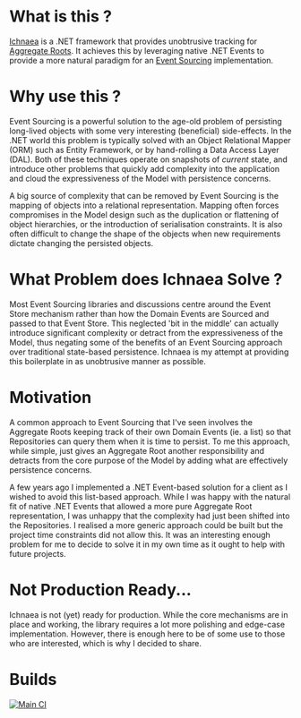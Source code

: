 # What is this ?
[Ichnaea](https://github.com/pete-restall/Ichnaea)
is a .NET framework that provides unobtrusive tracking for
[Aggregate Roots](http://martinfowler.com/bliki/DDD_Aggregate.html).
It achieves this by leveraging native .NET Events to provide a more natural
paradigm for an
[Event Sourcing](http://docs.geteventstore.com/introduction/event-sourcing-basics/)
implementation.

# Why use this ?
Event Sourcing is a powerful solution to the age-old problem of persisting
long-lived objects with some very interesting (beneficial) side-effects.  In
the .NET world this problem is typically solved with an Object Relational
Mapper (ORM) such as Entity Framework, or by hand-rolling a Data Access Layer
(DAL).  Both of these techniques operate on snapshots of _current_ state, and
introduce other problems that quickly add complexity into the application and
cloud the expressiveness of the Model with persistence concerns.

A big source of complexity that can be removed by Event Sourcing is the
mapping of objects into a relational representation.  Mapping often forces
compromises in the Model design such as the duplication or flattening of
object hierarchies, or the introduction of serialisation constraints.  It
is also often difficult to change the shape of the objects when new
requirements dictate changing the persisted objects.

# What Problem does Ichnaea Solve ?
Most Event Sourcing libraries and discussions centre around the Event Store
mechanism rather than how the Domain Events are Sourced and passed to that
Event Store.  This neglected 'bit in the middle' can actually introduce
significant complexity or detract from the expressiveness of the Model,
thus negating some of the benefits of an Event Sourcing approach over
traditional state-based persistence.  Ichnaea is my attempt at providing
this boilerplate in as unobtrusive manner as possible.

# Motivation
A common approach to Event Sourcing that I've seen involves the
Aggregate Roots keeping track of their own Domain Events (ie. a list) so
that Repositories can query them when it is time to persist.  To me this
approach, while simple, just gives an Aggregate Root another responsibility
and detracts from the core purpose of the Model by adding what are effectively
persistence concerns.

A few years ago I implemented a .NET Event-based solution for a client as
I wished to avoid this list-based approach.  While I was happy with the
natural fit of native .NET Events that allowed a more pure Aggregate Root
representation, I was unhappy that the complexity had just been shifted
into the Repositories.  I realised a more generic approach could be
built but the project time constraints did not allow this.  It was an
interesting enough problem for me to decide to solve it in my own time as
it ought to help with future projects.

# Not Production Ready...
Ichnaea is not (yet) ready for production.  While the core mechanisms are
in place and working, the library requires a lot more polishing and
edge-case implementation.  However, there is enough here to be of some use
to those who are interested, which is why I decided to share.

# Builds
[![Main CI](https://ci.appveyor.com/api/projects/status/ad199gnwd4lyc6wm)](https://ci.appveyor.com/project/pete-restall/ichnaea)
